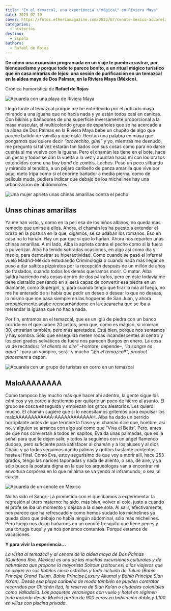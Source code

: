 ```yaml
---
title: "En el temazcal, una experiencia \"mágica\" en Riviera Maya"
date: 2023-07-10
cover: https://fotos.etheriamagazine.com/2023/07/cenote-mexico-acuarela.jpg
categories: 
  - historias
destino: 
  - España
authors: 
  - Rafael de Rojas
---
```


**De cómo una excursión programada en un viaje te puede arrastrar, por bienquedismo y 
porque todo te parece bonito, a un ritual mágico turístico que en casa mirarías de 
lejos: una sesión de purificación en un temazcal en la aldea maya de Dos Palmas, en la 
Riviera Maya (México).** 

Crónica humorística de **Rafael de Rojas** 

![Acuarela con una playa de Riviera Maya](https://fotos.etheriamagazine.com/2023/07/riviera-maya-ilustracion.jpg "Riviera Maya. Ilustración de Inés Arango.")

Llego tarde al temazcal porque me he entretenido por el poblado maya mirando a una 
iguana que no hacía nada y ya están todos casi en canicas. Con bikinis y bañadores de 
una superficie inversamente proporcional a la masa muscular, el multicolorido grupo de 
españoles que se ha acercado a la aldea de Dos Palmas en la Riviera Maya bebe un chupito 
de algo que parece batido de vainilla y que ojalá. Recitan una palabra en maya que 
pongamos que quiere decir _“provechito, güei”_ y yo, mientras me desnudo, me pregunto si 
tal vez estarán tan liados con sus cosas como para no darse cuenta si me vuelvo con la 
iguana. Pero el chamán les tiene en el bote, hace un gesto y todos se dan la vuelta a la 
vez y apuntan hacia mí con los brazos extendidos como una _boy band_ de zombis. Leches. 
Poso un poco silbando y mirando al tendido, a un pájaro caribeño de panza amarilla que 
vive por aquí; meto tripa como si el enorme bañador a media pierna, como de película 
muda, pudiera indicar que debajo de los michelines hay una urbanización de abdominales. 

![Una mujer aprieta unas chinas amarillas contra el pecho](https://fotos.etheriamagazine.com/2023/07/acuarela-temazcal.jpg "Joven concentrada durante una sesión en un temazcal. Ilustración de Inés Arango.")

## Unas chinas amarillas

Ya me han visto, y como en la peli esa de los niños albinos, no queda más remedio que 
unirse a ellos. Ahora, el chamán les ha puesto a extender el brazo en la postura en la 
que, digamos, se saludaban los romanos. Eso en casa no lo harían. Hay un par que sí que 
lo harían. Ahora nos reparten unas chinas amarillas. A mi lado, Alba la aprieta contra 
el pecho como si la fuera a pulverizar. Alba ha tenido sobradas ocasiones, en algo así 
como día y medio, para demostrar su hiperactividad. Como cuando se pasó el infernal 
vuelo Madrid-México estudiando Criminología o cuando nada más llegar se puso a dar 
saltitos pizpiretos por la recepción después de un millón de años de traslados, cuando 
todos los demás queríamos morir. O matar. Alba saldrá haciendo más cosas dentro de dos 
párrafos, pero en éste todavía me tiene distraído pensando en si será capaz de convertir 
esa piedra en un diamante, como Supergirl, y, para cuando tengo que tirar la mía al 
fuego, no me he enterado de si había que pedir un deseo o desear lo que no deseas, lo 
mismo que me pasa siempre en las hogueras de San Juan, y ahora probablemente acabe 
reencarnándome en la cucaracha que se iba a merendar la iguana que no hacía nada. 

Por fin, entramos en el temazcal, que es un iglú de piedra con un banco corrido en el 
que caben 20 justos, pero que, como es mágico, si vinieran 30, entrarían también, pero 
más apretados. Está bien, porque nos sentamos y hay sombra. Sólo que enseguida meten 
rocas incandescentes al centro y los cien grados selváticos de fuera nos parecen Burgos 
en enero. La cosa va de recitados: _“el aliento es aire”_ –hombre, depende–, _“la sangre 
es agua”_ –para un vampiro, será– y mucho _“¡En el temazcal!”_, _product placement_ a 
capón. 

![Acuarela con un grupo de turistas en corro en un temazcal](https://fotos.etheriamagazine.com/2023/07/turistas-temazcal-mexico.jpg "Experiencia en un temazcal. Ilustración de Inés Arango.")

## MaloAAAAAAAA

Como tampoco hay mucho más que hacer ahí adentro, la gente sigue los cánticos y yo coreo 
a destiempo por quitarle un poco de hierro al asunto. El grupo se cosca enseguida y 
empiezan los gritos aleatorios. Les quiero mucho. El chamán sugiere que si lo 
necesitamos gritemos para expulsar los maloAAAAAAAAAAAA-AAAAAAAAAAAAH. Alba ha dado un 
berrido horripilante antes de que termine la frase y el chamán dice que, hombre, así no, 
y alguien se arranca con algo así como que “Viva el Betis”. Pero, antes de que nos 
conviertan a todos en sapitos, Eva da unas palmadas, que es la señal para que te dejen 
salir, y todos la seguimos con un ángel flamenco dudoso, pero suficiente para satisfacer 
al chamán y a los aluxes y al dios Chaac y ya todos seguimos dando palmas y grititos 
bastante contentos hasta el final. Como Eva, estoy segurísimo de que voy a morir allí, 
hace 253 grados, tengo las narices taponadas y nada de aliento, o sea, de aire, y ya 
sólo busco la postura digna en la que los arqueólogos van a encontrar mi envoltura 
corpórea en lo que mi alma se va yendo al inframundo, o sea, al carajo. 

![Acuarela de un cenote en México](https://fotos.etheriamagazine.com/2023/07/cenote-mexico-acuarela.jpg "Bañarse en un cenote, otra experiencia en Riviera Maya. Ilustración de Inés Arango.")

No ha sido el Sangri-Lá prometido con el que íbamos a experimentar la regresión al útero 
materno: ha sido, más bien, volver al cole, justo a cuando el profe se iba un momento y 
dejaba a la clase sola. Al salir, efectivamente, nos parece que ha refrescado y como 
hemos sudado los michelines ya queda claro que debajo no había ningún abdominal, sólo 
más michelines. Pero luego nos dejan bañarnos en un cenote fresquito que tiene peces y 
una tortuga cuqui y ya nos ponemos contentos. Porque estamos de vacaciones. 

**Y para vivir la experiencia...** 

_La visita al temazcal y al cenote de la aldea maya de Dos Palmas (Quintana Roo, México) 
es una de las muchas excursiones culturales y de naturaleza que propone la mayorista 
Soltour (soltour.es) a los viajeros que se alojan en sus hoteles cinco estrellas y todo 
incluido de Tulum (Bahía Príncipe Grand Tulum, Bahía Príncipe Luxury Akumal y Bahía 
Príncipe Sian Ka’an). Desde esa playa caribeña de moda también se pueden contratar 
recorridos por Chichén Itzá, la reserva de Sian Ka’an o ciudades coloniales como 
Valladolid. Los paquetes veraniegos con vuelo y hotel en régimen todo incluido desde 
Madrid parten de 900 euros en habitación doble y 1.100 en villas con piscina privada._
